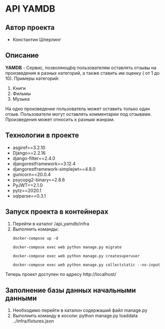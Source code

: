# API YAMDB
## Автор проекта 
- Константин Шперлинг

## Описание
**YAMDB** - Cервис, позволяющbq пользователям оставлять отзывы на произведения в разных категорий, а также ставить им оценку ( от 1 до 10). Примеры категорий:
1. Книги
2. Фильмы
3. Музыка

На одно произведение пользователь может оставить только один отзыв. 
Пользователи могут оставлять комментарии под отзывами.
Произведения может относить к разным жанрам.

## Технологии в проекте
- asgiref==3.2.10
- Django==2.2.16
- django-filter==2.4.0
- djangorestframework==3.12.4
- djangorestframework-simplejwt==4.8.0
- gunicorn==20.0.4
- psycopg2-binary==2.8.6
- PyJWT==2.1.0
- pytz==2020.1
- sqlparse==0.3.1 

## Запуск проекта в контейнерах
1. Перейти в каталог /api_yamdb/infra
2. Выполнить команды:
    ```
    docker-compose up -d
    
    docker-compose exec web python manage.py migrate
    
    docker-compose exec web python manage.py createsuperuser
    
    docker-compose exec web python manage.py collectstatic --no-input
    ```


Теперь проект доступен по адресу http://localhost/

## Заполнение базы данных начальными данными
1. Необходимо перейти в каталон содержаший файл manage.py
2. Выполнить команду в косоли: python manage.py loaddata ../infra/fixtures.json